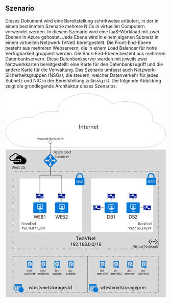 ## Szenario

Dieses Dokument wird eine Bereitstellung schrittweise erläutert, in der in einem bestimmten Szenario mehrere NICs in virtuellen Computern verwendet werden. In diesem Szenario wird eine IaaS-Workload mit zwei Ebenen in Azure gehostet. Jede Ebene wird in einem eigenen Subnetz in einem virtuellen Netzwerk (VNet) bereitgestellt. Die Front-End-Ebene besteht aus mehreren Webservern, die in einem Load Balancer für hohe Verfügbarkeit gruppiert werden. Die Back-End-Ebene besteht aus mehreren Datenbankservern. Diese Datenbankserver werden mit jeweils zwei Netzwerkkarten bereitgestellt: eine Karte für den Datenbankzugriff und die andere Karte für die Verwaltung. Das Szenario umfasst auch Netzwerk-Sicherheitsgruppen (NSGs), die steuern, welcher Datenverkehr für jedes Subnetz und NIC in der Bereitstellung zulässig ist. Die folgende Abbildung zeigt die grundlegende Architektur dieses Szenarios.

![Multi-NIC-Szenario](./media/virtual-network-deploy-multinic-scenario-include/Figure1.png)

<!---HONumber=Nov15_HO4-->